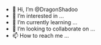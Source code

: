 - 👋 Hi, I’m @DragonShadoo
- 👀 I’m interested in ...
- 🌱 I’m currently learning ...
- 💞️ I’m looking to collaborate on ...
- 📫 How to reach me ...

<!---
DragonShadoo/DragonShadoo is a ✨ special ✨ repository because its `README.md` (this file) appears on your GitHub profile.
You can click the Preview link to take a look at your changes.
--->
